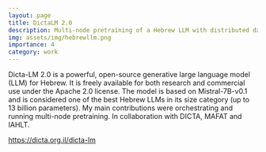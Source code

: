 ```yaml
---
layout: page
title: DictaLM 2.0
description: Multi-node pretraining of a Hebrew LLM with distributed data and model parallelism.
img: assets/img/hebrewllm.png
importance: 4
category: work
---
```


Dicta-LM 2.0 is a powerful, open-source generative large language model (LLM) for Hebrew. It is freely available for both research and commercial use under the Apache 2.0 license. The model is based on Mistral-7B-v0.1 and is considered one of the best Hebrew LLMs in its size category (up to 13 billion parameters). My main contributions were orchestrating and running multi-node pretraining. In collaboration with DICTA, MAFAT and IAHLT.

<https://dicta.org.il/dicta-lm>
